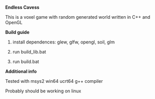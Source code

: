 **Endless Cavess**

This is a voxel game with random generated world written in C++ and OpenGL

**Build guide**

1) install dependences: glew, glfw, opengl, soil, glm

2) run build_lib.bat

3) run build.bat

**Additional info**

Tested with msys2 win64 ucrt64 g++ compiler

Probably should be working on linux